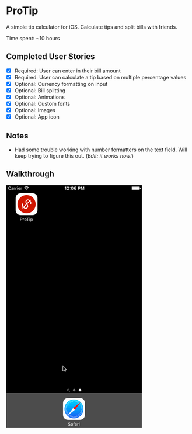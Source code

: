 # ProTip

A simple tip calculator for iOS. Calculate tips and split bills with friends.

Time spent: ~10 hours

## Completed User Stories

* [x] Required: User can enter in their bill amount
* [x] Required: User can calculate a tip based on multiple percentage values
* [x] Optional: Currency formatting on input
* [x] Optional: Bill splitting
* [x] Optional: Animations
* [x] Optional: Custom fonts
* [x] Optional: Images
* [x] Optional: App icon

## Notes

- Had some trouble working with number formatters on the text field. Will keep trying to figure this out. (*Edit: it works now!*)

## Walkthrough

![Walkthrough](demo.gif)
